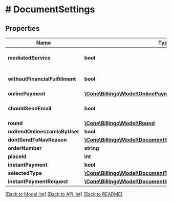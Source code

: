 # # DocumentSettings

## Properties

Name | Type | Description | Notes
------------ | ------------- | ------------- | -------------
**mediatedService** | **bool** |  | [optional] [default to false]
**withoutFinancialFulfillment** | **bool** |  | [optional] [default to false]
**onlinePayment** | [**\Cone\Billingo\Model\OnlinePayment**](OnlinePayment.md) |  | [optional]
**shouldSendEmail** | **bool** |  | [optional] [default to false]
**round** | [**\Cone\Billingo\Model\Round**](Round.md) |  | [optional]
**noSendOnlineszamlaByUser** | **bool** |  | [optional]
**dontSendToNavReason** | [**\Cone\Billingo\Model\DocumentSettingsDontSendToNavReason**](DocumentSettingsDontSendToNavReason.md) |  | [optional]
**orderNumber** | **string** |  | [optional]
**placeId** | **int** |  | [optional]
**instantPayment** | **bool** |  | [optional]
**selectedType** | [**\Cone\Billingo\Model\DocumentType**](DocumentType.md) |  | [optional]
**instantPaymentRequest** | [**\Cone\Billingo\Model\DocumentInsertInstantPaymentRequest**](DocumentInsertInstantPaymentRequest.md) |  | [optional]

[[Back to Model list]](../../README.md#models) [[Back to API list]](../../README.md#endpoints) [[Back to README]](../../README.md)
